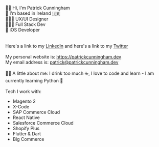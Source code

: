 <p>
👋🏼 Hi, I'm Patrick Cunningham<br>
📍 I'm based in Ireland 🇮🇪 <br>
👨🏽‍🎨 UX/UI Designer<br>
👨🏽‍💻 Full Stack Dev<br>
🔨 iOS Developer<br>
<br>
<br>
Here's a link to my <a href="https://linkedin.com/in/patrickcunningham37/">Linkedin</a> and here's a link to my <a href="https://twitter.com/JustPatrickIre">Twitter</a>
  <br>

<br>
My personal website is: <a href="https://patrickcunningham.dev">https://patrickcunningham.dev</a>
<br>
My email address is: <a href="mailto:patrick@patrickcunninghsam.dev?subject=Hi from GitHub">patrick@patrickcunningham.dev</a>
<br>
<br>
✍🏽 A little about me: I drink too much ☕️, I love to code and learn - I am currently learning Python 🐍<br>
<br>
Tech I work with:
<ul>
  <li>Magento 2</li>
  <li>X-Code</li>
  <li>SAP Commerce Cloud</li>
  <li>React Native</li>
  <li>Salesforce Commerce Cloud</li>
  <li>Shopify Plus</li>
  <li>Flutter & Dart</li>
  <li>Big Commerce</li>
 </ul>
 </p>
